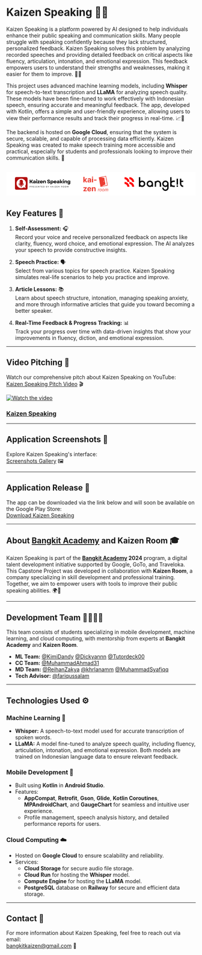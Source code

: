 # Kaizen Speaking 🎤📱

Kaizen Speaking is a platform powered by AI designed to help individuals enhance their public speaking and communication skills. Many people struggle with speaking confidently because they lack structured, personalized feedback. Kaizen Speaking solves this problem by analyzing recorded speeches and providing detailed feedback on critical aspects like fluency, articulation, intonation, and emotional expression. This feedback empowers users to understand their strengths and weaknesses, making it easier for them to improve. 💬✨

This project uses advanced machine learning models, including **Whisper** for speech-to-text transcription and **LLaMA** for analyzing speech quality. These models have been fine-tuned to work effectively with Indonesian speech, ensuring accurate and meaningful feedback. The app, developed with Kotlin, offers a simple and user-friendly experience, allowing users to view their performance results and track their progress in real-time. 📈📱

The backend is hosted on **Google Cloud**, ensuring that the system is secure, scalable, and capable of processing data efficiently. Kaizen Speaking was created to make speech training more accessible and practical, especially for students and professionals looking to improve their communication skills. 🚀

![Footer](https://github.com/ReihanZakya/KaizenSpeaking/blob/master/Mobile%20Development/KaizenSpeaking/app/src/main/res/drawable/footer.png)  
---

## Key Features 🌟

1. **Self-Assessment:** 🎧  
   Record your voice and receive personalized feedback on aspects like clarity, fluency, word choice, and emotional expression. The AI analyzes your speech to provide constructive insights.

2. **Speech Practice:** 🗣️  
   Select from various topics for speech practice. Kaizen Speaking simulates real-life scenarios to help you practice and improve.

3. **Article Lessons:** 📚  
   Learn about speech structure, intonation, managing speaking anxiety, and more through informative articles that guide you toward becoming a better speaker.

4. **Real-Time Feedback & Progress Tracking:** 📊  
   Track your progress over time with data-driven insights that show your improvements in fluency, diction, and emotional expression.

---

## Video Pitching 🎥

Watch our comprehensive pitch about Kaizen Speaking on YouTube:  
[Kaizen Speaking Pitch Video](https://youtu.be/-ebHdQxnhaQ?si=bK2O8sB7shTF_-GZ) 🎬

[![Watch the video](https://img.youtube.com/vi/-ebHdQxnhaQ/maxresdefault.jpg)](https://youtu.be/-ebHdQxnhaQ)

### [Kaizen Speaking](https://youtu.be/-ebHdQxnhaQ)
---

## Application Screenshots 📸

Explore Kaizen Speaking's interface:  
[Screenshots Gallery](https://drive.google.com/drive/folders/1xcbM7grfaMaoJGlgbgFmerO626-8AEW9?usp=sharing) 🖼️

---

## Application Release 🚀

The app can be downloaded via the link below and will soon be available on the Google Play Store:  
[Download Kaizen Speaking](https://s.id/KaizenSpeaking)

---

## About [Bangkit Academy](https://g.co/bangkit) and Kaizen Room 🎓

Kaizen Speaking is part of the **[Bangkit Academy](https://g.co/bangkit) 2024** program, a digital talent development initiative supported by Google, GoTo, and Traveloka. This Capstone Project was developed in collaboration with **Kaizen Room**, a company specializing in skill development and professional training. Together, we aim to empower users with tools to improve their public speaking abilities. 🌍🤝

---

## Development Team 👨‍💻👩‍💻

This team consists of students specializing in mobile development, machine learning, and cloud computing, with mentorship from experts at **Bangkit Academy** and **Kaizen Room**.

- **ML Team:** [@KimiDandy](https://github.com/KimiDandy) [@Dickyannn](https://github.com/Dickyannn) [@Tutordeck00](https://github.com/Tutordeck00)
- **CC Team:** [@MuhammadAhmad31](https://github.com/MuhammadAhmad31)
- **MD Team:** [@ReihanZakya](https://github.com/ReihanZakya) [@khrlanamm](https://github.com/khrlanamm) [@MuhammadSyafiqq](https://github.com/MuhammadSyafiqq)
- **Tech Advisor:** [@fariqussalam](https://github.com/fariqussalam)

---

## Technologies Used ⚙️

### Machine Learning 🤖

- **Whisper:** A speech-to-text model used for accurate transcription of spoken words.
- **LLaMA:** A model fine-tuned to analyze speech quality, including fluency, articulation, intonation, and emotional expression. Both models are trained on Indonesian language data to ensure relevant feedback.

### Mobile Development 📱

- Built using **Kotlin** in **Android Studio**.
- Features:
  - **AppCompat**, **Retrofit**, **Gson**, **Glide**, **Kotlin Coroutines**, **MPAndroidChart**, and **GaugeChart** for seamless and intuitive user experience.
  - Profile management, speech analysis history, and detailed performance reports for users.

### Cloud Computing ☁️

- Hosted on **Google Cloud** to ensure scalability and reliability.
- Services:
  - **Cloud Storage** for secure audio file storage.
  - **Cloud Run** for hosting the **Whisper** model.
  - **Compute Engine** for hosting the **LLaMA** model.
  - **PostgreSQL** database on **Railway** for secure and efficient data storage.

---

## Contact 📧

For more information about Kaizen Speaking, feel free to reach out via email:  
[bangkitkaizen@gmail.com](mailto:bangkitkaizen@gmail.com) 💬
